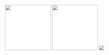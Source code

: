 <a href="#"><img src="https://github-readme-stats.vercel.app/api?username=ketan-jpmc&count_private=true&show_icons=true&hide=stars,issues&theme=vue&hide_border=true" height="152px"/></a>
<a href="#"><img src="https://github-readme-streak-stats.herokuapp.com/?user=ketan-jpmc&theme=vue&hide_border=true#gh-light-mode-only" height="152px"/></a>
<a href="#"><img src="https://github-readme-activity-graph.cyclic.app/graph/?username=ketan-jpmc&theme=github-compact&hide_border=true"/></a>
